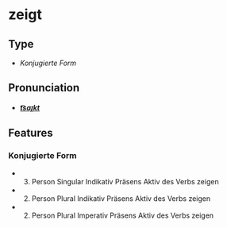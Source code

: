 # zeigt
## Type
- _Konjugierte Form_
## Pronunciation
- **_[t͡saɪ̯kt](https://commons.wikimedia.org/wiki/File:De-zeigt.ogg)_**
## Features
### Konjugierte Form
- 3. Person Singular Indikativ Präsens Aktiv des Verbs zeigen
- 2. Person Plural Indikativ Präsens Aktiv des Verbs zeigen
- 2. Person Plural Imperativ Präsens Aktiv des Verbs zeigen
